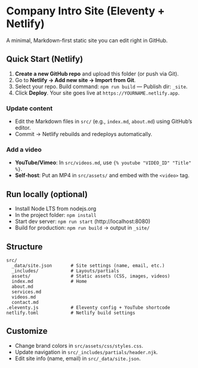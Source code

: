 # Company Intro Site (Eleventy + Netlify)

A minimal, Markdown-first static site you can edit right in GitHub.

## Quick Start (Netlify)

1) **Create a new GitHub repo** and upload this folder (or push via Git).
2) Go to **Netlify → Add new site → Import from Git**.
3) Select your repo. Build command: `npm run build` — Publish dir: `_site`.
4) Click **Deploy**. Your site goes live at `https://YOURNAME.netlify.app`.

### Update content
- Edit the Markdown files in `src/` (e.g., `index.md`, `about.md`) using GitHub’s editor.
- Commit → Netlify rebuilds and redeploys automatically.

### Add a video
- **YouTube/Vimeo**: In `src/videos.md`, use `{% youtube "VIDEO_ID" "Title" %}`.
- **Self‑host**: Put an MP4 in `src/assets/` and embed with the `<video>` tag.

## Run locally (optional)

- Install Node LTS from nodejs.org
- In the project folder: `npm install`
- Start dev server: `npm run start` (http://localhost:8080)
- Build for production: `npm run build` → output in `_site/`

## Structure

```
src/
  _data/site.json       # Site settings (name, email, etc.)
  _includes/            # Layouts/partials
  assets/               # Static assets (CSS, images, videos)
  index.md              # Home
  about.md
  services.md
  videos.md
  contact.md
.eleventy.js            # Eleventy config + YouTube shortcode
netlify.toml            # Netlify build settings
```

## Customize
- Change brand colors in `src/assets/css/styles.css`.
- Update navigation in `src/_includes/partials/header.njk`.
- Edit site info (name, email) in `src/_data/site.json`.
